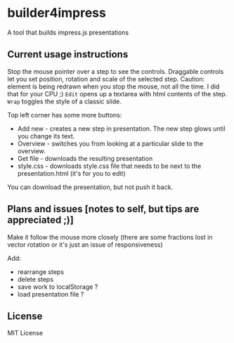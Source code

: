 builder4impress
==============
A tool that builds impress.js presentations


Current usage instructions
---------

Stop the mouse pointer over a step to see the controls. Draggable controls let you set position, rotation and scale of the selected step. Caution: element is being redrawn when you stop the mouse, not all the time. I did that for your CPU ;)
`Edit` opens up a textarea with html contents of the step.
`Wrap` toggles the style of a classic slide.

Top left corner has some more buttons:
 - Add new - creates a new step in presentation. The new step glows until you change its text.
 - Overview - switches you from looking at a particular slide to the overview.
 - Get file - downloads the resulting presentation
 - style.css - downloads style.css file that needs to be next to the presentation.html (it's for you to edit)

You can download the presentation, but not push it back.

Plans and issues [notes to self, but tips are appreciated ;)]
---------

Make it follow the mouse more closely (there are some fractions lost in vector rotation or it's just an issue of responsiveness)

Add:
 - rearrange steps
 - delete steps
 - save work to localStorage ?
 - load presentation file ?

License
---------
MIT License

